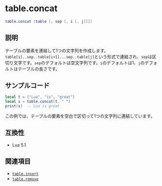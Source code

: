 # table.concat

```lua
table.concat (table [, sep [, i [, j]]])
```

## 説明

テーブルの要素を連結して1つの文字列を作成します。`table[i]..sep..table[i+1]...sep..table[j]`という形式で連結され、`sep`は区切り文字です。`sep`のデフォルトは空文字列です。`i`のデフォルトは1、`j`のデフォルトはテーブルの長さです。

## サンプルコード

```lua
local t = {"Lua", "is", "great"}
local s = table.concat(t, " ")
print(s)  -- Lua is great
```

この例では、テーブルの要素を空白で区切って1つの文字列に連結しています。

## 互換性

- Lua 5.1

## 関連項目

- [`table.insert`](insert.md)
- [`table.remove`](remove.md)